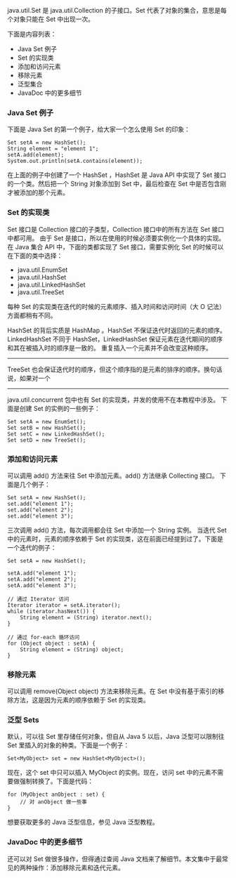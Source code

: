 java.util.Set 是 java.util.Collection 的子接口。Set 代表了对象的集合，意思是每个对象只能在 Set 中出现一次。

下面是内容列表：

- Java Set 例子
- Set 的实现类
- 添加和访问元素
- 移除元素
- 泛型集合
- JavaDoc 中的更多细节

### Java Set 例子
下面是 Java Set 的第一个例子，给大家一个怎么使用 Set 的印象：

    Set setA = new HashSet();
    String element = "element 1";
    setA.add(element);
    System.out.println(setA.contains(element));

在上面的例子中创建了一个 HashSet ，HashSet 是 Java API 中实现了 Set 接口的一个类。然后把一个 String 对象添加到 Set 中，最后检查在 Set 中是否包含刚才被添加的那个元素。

### Set 的实现类
Set 接口是 Collection 接口的子类型，Collection 接口中的所有方法在 Set 接口中都可用。
由于 Set 是接口，所以在使用的时候必须要实例化一个具体的实现。
在 Java 集合 API 中，下面的类都实现了 Set 接口，需要实例化 Set 的时候可以在下面的类中选择：

- java.util.EnumSet
- java.util.HashSet
- java.util.LinkedHashSet
- java.util.TreeSet

每种 Set 的实现类在迭代的时候的元素顺序、插入时间和访问时间（大 O 记法）方面都稍有不同。

HashSet 的背后实质是 HashMap 。HashSet 不保证迭代时返回的元素的顺序。
LinkedHashSet 不同于 HashSet，LinkedHashSet 保证元素在迭代期间的顺序和其在被插入时的顺序是一致的。
重复插入一个元素并不会改变这种顺序。

**************************
TreeSet 也会保证迭代时的顺序，但这个顺序指的是元素的排序的顺序。换句话说，如果对一个



**************************
java.util.concurrent 包中也有 Set 的实现类，并发的使用不在本教程中涉及。
下面是创建 Set 的实例的一些例子：

    Set setA = new EnumSet();
    Set setB = new HashSet();
    Set setC = new LinkedHashSet();
    Set setD = new TreeSet();

### 添加和访问元素
可以调用 add() 方法来往 Set 中添加元素。add() 方法继承 Collecting 接口。
下面是几个例子：

    Set setA = new HashSet();
    set.add("element 1");
    set.add("element 2");
    set.add("element 3");

三次调用 add() 方法，每次调用都会往 Set 中添加一个 String 实例。
当迭代 Set 中的元素时，元素的顺序依赖于 Set 的实现类，这在前面已经提到过了。下面是一个迭代的例子：

    Set setA = new HashSet();

    setA.add("element 1");
    setA.add("element 2");
    setA.add("element 3");

    // 通过 Iterator 访问
    Iterator iterator = setA.iterator();
    while (iterator.hasNext()) {
        String element = (String) iterator.next();
    }

    // 通过 for-each 循环访问
    for (Object object : setA) {
        String element = (String) object;
    }

### 移除元素
可以调用 remove(Object object) 方法来移除元素。在 Set 中没有基于索引的移除方法，这是因为元素的顺序依赖于 Set 的实现类。

### 泛型 Sets
默认，可以往 Set 里存储任何对象，但自从 Java 5 以后，Java 泛型可以限制往 Set 里插入的对象的种类。下面是一个例子：

    Set<MyObject> set = new HashSet<MyObject>();

现在，这个 set 中只可以插入 MyObject 的实例。现在，访问 set 中的元素不需要做强制转换了。下面是代码：

    for (MyObject anObject : set) {
        // 对 anObject 做一些事
    }

想要获取更多的 Java 泛型信息，参见 Java 泛型教程。

### JavaDoc 中的更多细节
还可以对 Set 做很多操作，但得通过查阅 Java 文档来了解细节。本文集中于最常见的两种操作：添加移除元素和迭代元素。


